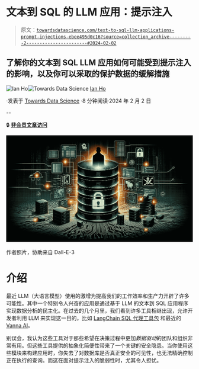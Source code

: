 # 文本到 SQL 的 LLM 应用：提示注入

> 原文：[`towardsdatascience.com/text-to-sql-llm-applications-prompt-injections-ebee495d0c16?source=collection_archive---------2-----------------------#2024-02-02`](https://towardsdatascience.com/text-to-sql-llm-applications-prompt-injections-ebee495d0c16?source=collection_archive---------2-----------------------#2024-02-02)

## 了解你的文本到 SQL LLM 应用如何可能受到提示注入的影响，以及你可以采取的保护数据的缓解措施

[](https://ianhojy.medium.com/?source=post_page---byline--ebee495d0c16--------------------------------)![Ian Ho](https://ianhojy.medium.com/?source=post_page---byline--ebee495d0c16--------------------------------)[](https://towardsdatascience.com/?source=post_page---byline--ebee495d0c16--------------------------------)![Towards Data Science](https://towardsdatascience.com/?source=post_page---byline--ebee495d0c16--------------------------------) [Ian Ho](https://ianhojy.medium.com/?source=post_page---byline--ebee495d0c16--------------------------------)

·发表于 [Towards Data Science](https://towardsdatascience.com/?source=post_page---byline--ebee495d0c16--------------------------------) ·8 分钟阅读·2024 年 2 月 2 日

--

🔒 [**非会员文章访问**](https://medium.com/towards-data-science/text-to-sql-llm-applications-prompt-injections-ebee495d0c16?sk=b314e7e23087126171c1e51cde02a640)

![](img/8a2bb45c40409805973aff1fda6f2522.png)

作者照片，协助来自 Dall-E-3

# 介绍

最近 LLM（大语言模型）使用的激增为提高我们的工作效率和生产力开辟了许多可能性。其中一个特别令人兴奋的应用是通过基于 LLM 的文本到 SQL 应用程序实现数据分析的民主化。在过去的几个月里，我们看到许多工具相继出现，允许开发者利用 LLM 来实现这一目的，比如 [LangChain SQL 代理工具包](https://python.langchain.com/docs/integrations/toolkits/sql_database) 和最近的 [Vanna AI](https://vanna.ai/)。

别误会，我认为这些工具对于那些希望在决策过程中更加*数据驱动*的团队和组织非常有用。但这些工具提供的抽象化简便性带来了一个关键的安全隐患。当你使用这些模块来构建应用时，你失去了对数据库是否真正安全的可见性，也无法精确控制正在执行的查询。而这在面对提示注入的脆弱性时，尤其令人担忧。
